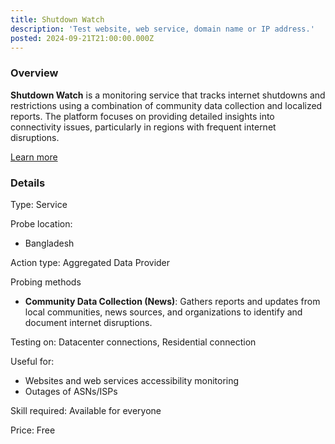 ```yaml
---
title: Shutdown Watch
description: 'Test website, web service, domain name or IP address.'
posted: 2024-09-21T21:00:00.000Z
---
```

### Overview
**Shutdown Watch** is a monitoring service that tracks internet shutdowns and restrictions using a combination of community data collection and localized reports. The platform focuses on providing detailed insights into connectivity issues, particularly in regions with frequent internet disruptions.

[Learn more](https://shutdown.activaterights.org/)

### Details
Type: Service

Probe location:
>
 - Bangladesh

Action type: Aggregated Data Provider

Probing methods
>
 - **Community Data Collection (News)**: Gathers reports and updates from local communities, news sources, and organizations to identify and document internet disruptions.


Testing on: Datacenter connections, Residential connection

Useful for:
>
 - Websites and web services accessibility monitoring
 - Outages of ASNs/ISPs

Skill required: Available for everyone

Price: Free
